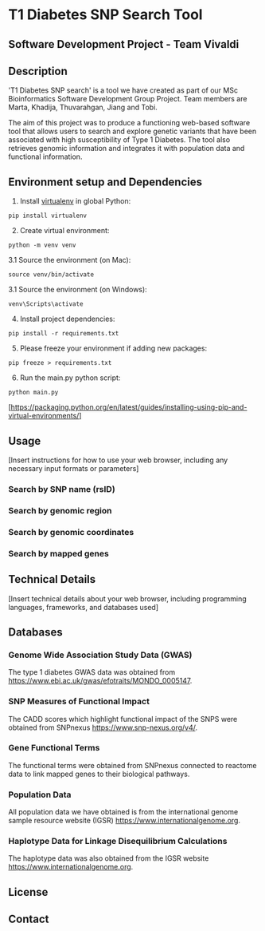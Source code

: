 # T1 Diabetes SNP Search Tool
##  Software Development Project - Team Vivaldi

## Description
'T1 Diabetes SNP search' is a tool we have created as part of our MSc Bioinformatics Software Development Group Project. 
Team members are Marta, Khadija, Thuvarahgan, Jiang and Tobi. 

The aim of this project was to produce a functioning web-based software tool that allows users to search and explore genetic variants that have been associated with high susceptibility of Type 1 Diabetes. The tool also retrieves genomic information and integrates it with population data and functional information.





## Environment setup and Dependencies

1. Install [virtualenv](https://pypi.org/project/virtualenv/) in global Python:

```shell
pip install virtualenv
```

2. Create virtual environment:

```shell
python -m venv venv
```

3.1 Source the environment (on Mac):
```shell
source venv/bin/activate
```

3.1 Source the environment (on Windows):
```shell
venv\Scripts\activate
```

4. Install project dependencies:

```shell
pip install -r requirements.txt
```

5. Please freeze your environment if adding new packages:

```shell
pip freeze > requirements.txt
``` 

6. Run the main.py python script:
```shell
python main.py
```

[https://packaging.python.org/en/latest/guides/installing-using-pip-and-virtual-environments/]

## Usage
[Insert instructions for how to use your web browser, including any necessary input formats or parameters]
### Search by SNP name (rsID)

### Search by genomic region

### Search by genomic coordinates

### Search by mapped genes

## Technical Details
[Insert technical details about your web browser, including programming languages, frameworks, and databases used]
## Databases

### Genome Wide Association Study Data (GWAS)
The type 1 diabetes GWAS data was obtained from https://www.ebi.ac.uk/gwas/efotraits/MONDO_0005147.

### SNP Measures of Functional Impact
The CADD scores which highlight functional impact of the SNPS were obtained from SNPnexus https://www.snp-nexus.org/v4/.

### Gene Functional Terms
The functional terms were obtained from SNPnexus connected to reactome data to link mapped genes to their biological pathways.

### Population Data
All population data we have obtained is from the international genome sample resource website (IGSR) https://www.internationalgenome.org.

### Haplotype Data for Linkage Disequilibrium Calculations
The haplotype data was also obtained from the IGSR website https://www.internationalgenome.org.

## License

## Contact



